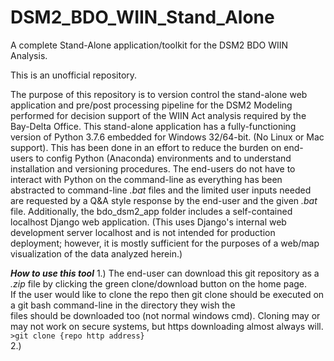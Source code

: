 # DSM2_BDO_WIIN_Stand_Alone
A complete Stand-Alone application/toolkit for the DSM2 BDO WIIN Analysis.

This is an unofficial repository. 

The purpose of this repository is to version control the stand-alone web application and pre/post processing pipeline for the DSM2 Modeling performed for decision support of the WIIN Act analysis required by the Bay-Delta Office. This stand-alone application has a fully-functioning version of Python 3.7.6 embedded for Windows 32/64-bit. (No Linux or Mac support). This has been done in an effort to reduce the burden on end-users to config Python (Anaconda) environments and to understand installation and versioning procedures. The end-users do not have to interact with Python on the command-line as everything has been abstracted to command-line *.bat* files and the limited user inputs needed are requested by a Q&A style response by the end-user and the given *.bat* file. Additionally, the bdo_dsm2_app folder includes a self-contained localhost Django web application. (This uses Django's internal web development server localhost and is not intended for production deployment; however, it is mostly sufficient for the purposes of a web/map visualization of the data analyzed herein.)

***How to use this tool***
1.) The end-user can download this git repository as a *.zip* file by clicking the green clone/download button on the home page.  
    If the user would like to clone the repo then git clone should be executed on a git bash command-line in the directory they wish the   
    files should be downloaded too (not normal windows cmd). Cloning may or may not work on secure systems, but https downloading almost       always will.
    ```>git clone {repo http address}```  
2.)
